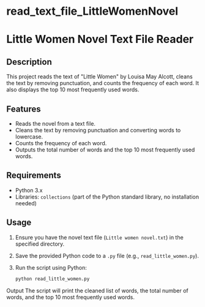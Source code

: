 # read_text_file_LittleWomenNovel
# Little Women Novel Text File Reader

## Description
This project reads the text of "Little Women" by Louisa May Alcott, cleans the text by removing punctuation, and counts the frequency of each word. It also displays the top 10 most frequently used words.

## Features
- Reads the novel from a text file.
- Cleans the text by removing punctuation and converting words to lowercase.
- Counts the frequency of each word.
- Outputs the total number of words and the top 10 most frequently used words.

## Requirements
- Python 3.x
- Libraries: `collections` (part of the Python standard library, no installation needed)

## Usage
1. Ensure you have the novel text file (`Little women novel.txt`) in the specified directory.
2. Save the provided Python code to a `.py` file (e.g., `read_little_women.py`).
3. Run the script using Python:

   ```bash
   python read_little_women.py
Output
The script will print the cleaned list of words, the total number of words, and the top 10 most frequently used words.
